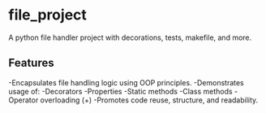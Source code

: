 # file_project
A python file handler project with decorations, tests, makefile, and more.


## Features
-Encapsulates file handling logic using OOP principles.
-Demonstrates usage of:
-Decorators
-Properties
-Static methods
-Class methods
-Operator overloading (+)
-Promotes code reuse, structure, and readability.


